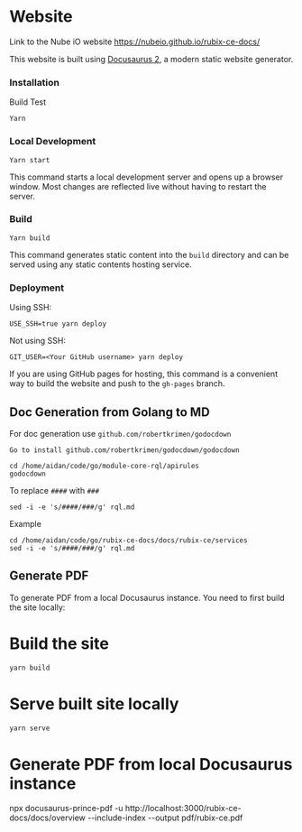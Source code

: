 # Website
Link to the Nube iO website
https://nubeio.github.io/rubix-ce-docs/

This website is built using [Docusaurus 2](https://docusaurus.io/), a modern static website generator.

### Installation

Build Test

```
Yarn
```

### Local Development

```
Yarn start
```

This command starts a local development server and opens up a browser window. Most changes are reflected live without having to restart the server.

### Build

```
Yarn build
```

This command generates static content into the `build` directory and can be served using any static contents hosting service.

### Deployment

Using SSH:

```
USE_SSH=true yarn deploy
```

Not using SSH:

```
GIT_USER=<Your GitHub username> yarn deploy
```

If you are using GitHub pages for hosting, this command is a convenient way to build the website and push to the `gh-pages` branch.

## Doc Generation from Golang to MD

For doc generation use `github.com/robertkrimen/godocdown`

```
Go to install github.com/robertkrimen/godocdown/godocdown
```

```
cd /home/aidan/code/go/module-core-rql/apirules
godocdown 
```

To replace `####` with `###`
```
sed -i -e 's/####/###/g' rql.md
```

Example 
```
cd /home/aidan/code/go/rubix-ce-docs/docs/rubix-ce/services
sed -i -e 's/####/###/g' rql.md
```

## Generate PDF

To generate PDF from a local Docusaurus instance. You need to first build the site locally:

# Build the site
```bash
yarn build
```

# Serve built site locally
```bash
yarn serve
```

# Generate PDF from local Docusaurus instance
npx docusaurus-prince-pdf -u http://localhost:3000/rubix-ce-docs/docs/overview --include-index --output pdf/rubix-ce.pdf